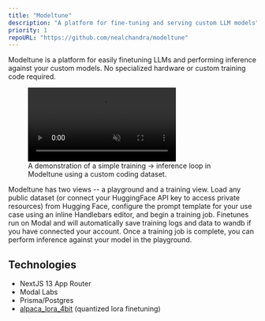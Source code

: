 ```yaml
---
title: "Modeltune"
description: "A platform for fine-tuning and serving custom LLM models"
priority: 1
repoURL: "https://github.com/nealchandra/modeltune"
---
```


Modeltune is a platform for easily finetuning LLMs and performing inference against your custom models. No specialized hardware or custom training code required.

<figure>
<video src="/Modeltune.mp4" autoplay muted></video>
<figcaption>A demonstration of a simple training -> inference loop in Modeltune using a custom coding dataset.</figcaption>
</figure>

Modeltune has two views -- a playground and a training view. Load any public dataset (or connect your HuggingFace API key to access private resources) from Hugging Face, configure the prompt template for your use case using an inline Handlebars editor, and begin a training job. Finetunes run on Modal and will automatically save training logs and data to wandb if you have connected your account. Once a training job is complete, you can perform inference against your model in the playground.

## Technologies

- NextJS 13 App Router
- Modal Labs
- Prisma/Postgres
- [alpaca_lora_4bit](https://github.com/johnsmith0031/alpaca_lora_4bit) (quantized lora finetuning)
